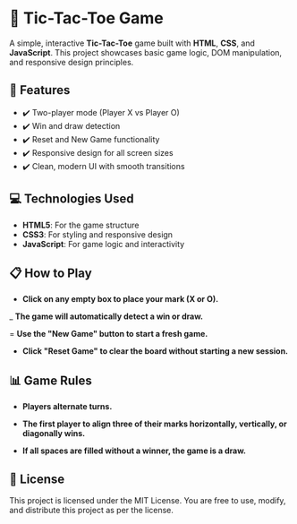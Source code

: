 # 🧩 Tic-Tac-Toe Game

A simple, interactive **Tic-Tac-Toe** game built with **HTML**, **CSS**, and **JavaScript**. This project showcases basic game logic, DOM manipulation, and responsive design principles.

## 🚀 Features
- ✔️ Two-player mode (Player X vs Player O)
- ✔️ Win and draw detection
- ✔️ Reset and New Game functionality
- ✔️ Responsive design for all screen sizes
- ✔️ Clean, modern UI with smooth transitions

## 💻 Technologies Used
- **HTML5**: For the game structure
- **CSS3**: For styling and responsive design
- **JavaScript**: For game logic and interactivity

## 📋 How to Play

- **Click on any empty box to place your mark (X or O).**

_ **The game will automatically detect a win or draw.**

= **Use the "New Game" button to start a fresh game.**

- **Click "Reset Game" to clear the board without starting a new session.**

## 📊 Game Rules
- **Players alternate turns.**

- **The first player to align three of their marks horizontally, vertically, or diagonally wins.**

- **If all spaces are filled without a winner, the game is a draw.**


## 📜 License
This project is licensed under the MIT License.
You are free to use, modify, and distribute this project as per the license.
